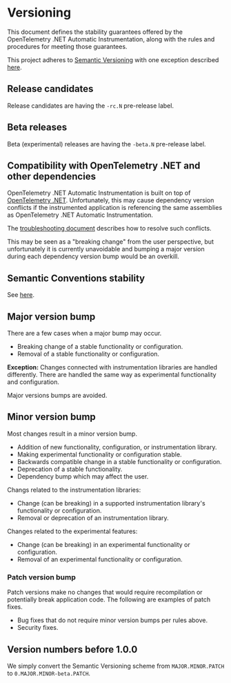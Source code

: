 # Versioning

This document defines the stability guarantees offered by
the OpenTelemetry .NET Automatic Instrumentation,
along with the rules and procedures for meeting those guarantees.

This project adheres to [Semantic Versioning](https://semver.org/spec/v2.0.0.html)
with one exception described [here](#compatibility-with-opentelemetry-net-and-other-dependencies).

## Release candidates

Release candidates are having the `-rc.N` pre-release label.

## Beta releases

Beta (experimental) releases are having the `-beta.N` pre-release label.

## Compatibility with OpenTelemetry .NET and other dependencies

OpenTelemetry .NET Automatic Instrumentation is built on top of
[OpenTelemetry .NET](https://github.com/open-telemetry/opentelemetry-dotnet).
Unfortunately, this may cause dependency version conflicts
if the instrumented application is referencing the same assemblies
as OpenTelemetry .NET Automatic Instrumentation.

The [troubleshooting document](troubleshooting.md) describes
how to resolve such conflicts.

This may be seen as a "breaking change" from the user
perspective, but unfortunately it is currently unavoidable
and bumping a major version during each dependency version bump
would be an overkill.

## Semantic Conventions stability

See [here](https://github.com/open-telemetry/opentelemetry-specification/blob/main/specification/versioning-and-stability.md#semantic-conventions-stability).

## Major version bump

There are a few cases when a major bump may occur.

* Breaking change of a stable functionality or configuration.
* Removal of a stable functionality or configuration.

**Exception:** Changes connected with instrumentation libraries are handled differently.
There are handled the same way as experimental functionality and configuration.

Major versions bumps are avoided.

## Minor version bump

Most changes result in a minor version bump.

* Addition of new functionality, configuration, or instrumentation library.
* Making experimental functionality or configuration stable.
* Backwards compatible change in a stable functionality or configuration.
* Deprecation of a stable functionality.
* Dependency bump which may affect the user.

Changs related to the instrumentation libraries:

* Change (can be breaking) in a supported instrumentation library's
  functionality or configuration.
* Removal or deprecation of an instrumentation library.

Changes related to the experimental features:

* Change (can be breaking) in an experimental functionality or configuration.
* Removal of an experimental functionality or configuration.

### Patch version bump

Patch versions make no changes that would require recompilation
or potentially break application code.
The following are examples of patch fixes.

* Bug fixes that do not require minor version bumps per rules above.
* Security fixes.

## Version numbers before 1.0.0

We simply convert the Semantic Versioning scheme from
`MAJOR.MINOR.PATCH` to `0.MAJOR.MINOR-beta.PATCH`.
